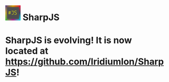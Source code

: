 <img src="sharpjs.png" alt="SharpJS Logo" width="48" height="48" /> SharpJS
====

# SharpJS is evolving! It is now located at <https://github.com/IridiumIon/SharpJS>!